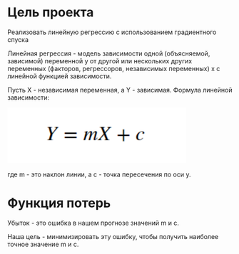 # Цель проекта
Реализовать линейную регрессию с использованием градиентного спуска

Линейная регрессия - модель зависимости одной (объясняемой, зависимой) переменной y от другой или нескольких других переменных (факторов, регрессоров, независимых переменных) x с линейной функцией зависимости.

Пусть X - независимая переменная, а Y - зависимая. 
Формула линейной зависимости:

![](https://github.com/burjuly/Linear_regression/blob/main/png/linreg.png)

где m - это наклон линии, а c - точка пересечения по оси y.

# Функция потерь
Убыток - это ошибка в нашем прогнозе значений m и c. 

Наша цель - минимизировать эту ошибку, чтобы получить наиболее точное значение m и c.







